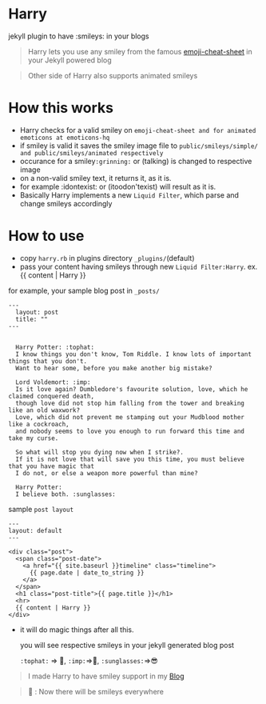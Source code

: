 Harry
=====
jekyll plugin to have :smileys: in your blogs

> Harry lets you use any smiley from the famous [emoji-cheat-sheet](https://emoji-cheat-sheet.com) in your Jekyll powered blog

> Other side of Harry also supports animated smileys

How this works
==============
* Harry checks for a valid smiley on `emoji-cheat-sheet and for animated emoticons at emoticons-hq`
* if smiley is valid it saves the smiley image file to `public/smileys/simple/ and public/smileys/animated respectively`
* occurance for a smiley`:grinning:` or (talking)  is changed to respective image
* on a non-valid smiley text, it returns it, as it is.
* for example :idontexist: or (itoodon'texist)  will result as it is.
* Basically Harry implements a new `Liquid Filter`, which parse and change smileys accordingly

How to use
==========
* copy `harry.rb` in plugins directory `_plugins/`(default)
* pass your content having smileys through new `Liquid Filter:Harry`. ex. {{ content | Harry }}

for example, your sample blog post in `_posts/`

    ---
      layout: post
      title: ""
    ---
      
      
      Harry Potter: :tophat:
      I know things you don't know, Tom Riddle. I know lots of important things that you don't. 
      Want to hear some, before you make another big mistake?
      
      Lord Voldemort: :imp:
      Is it love again? Dumbledore's favourite solution, love, which he claimed conquered death,
      though love did not stop him falling from the tower and breaking like an old waxwork?
      Love, which did not prevent me stamping out your Mudblood mother like a cockroach,
      and nobody seems to love you enough to run forward this time and take my curse.
      
      So what will stop you dying now when I strike?.
      If it is not love that will save you this time, you must believe that you have magic that
      I do not, or else a weapon more powerful than mine?

      Harry Potter:
      I believe both. :sunglasses:
    
sample `post layout`

    ---
    layout: default
    ---
    
    <div class="post">
      <span class="post-date">
        <a href="{{ site.baseurl }}timeline" class="timeline">
          {{ page.date | date_to_string }}
        </a>
      </span>
      <h1 class="post-title">{{ page.title }}</h1>
      <hr>
      {{ content | Harry }}
    </div>
    

* it will do magic things after all this.
  
  you will see respective smileys in your jekyll generated blog post

  `:tophat:` => :tophat:, `:imp:`=>:imp:, `:sunglasses:`=>:sunglasses:

> I made Harry to have smiley support in my [Blog](https://pravj.github.io)

> :santa: : Now there will be smileys everywhere
